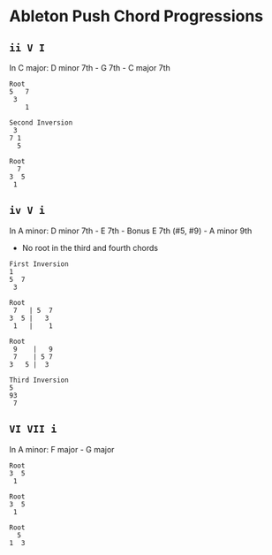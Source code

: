 # Ableton Push Chord Progressions

## `ii V I`

In C major: D minor 7th - G 7th - C major 7th

```
Root
5   7
 3
    1

Second Inversion
 3
7 1
  5

Root
  7
3  5
 1  
```

## `iv V i`

In A minor: D minor 7th - E 7th - Bonus E 7th (#5, #9) - A minor 9th

- No root in the third and fourth chords

```
First Inversion
1
5  7
 3

Root
 7   | 5  7
3  5 |   3
 1   |    1

Root
 9    |   9
 7    | 5 7
3   5 |  3

Third Inversion
5
93
 7
```

## `VI VII i`

In A minor: F major - G major

```
Root
3  5
 1

Root
3  5
 1

Root
  5
1  3
```

